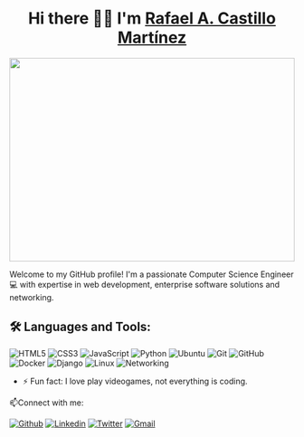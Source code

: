 <div align="left">
  <h1 align="center">Hi there 👋👋 I'm <a href="https://my-resume-143a5.web.app">Rafael A. Castillo Martínez</a></h1>
</di>

<img style="display: block;-webkit-user-select: none;margin: auto;cursor: zoom-in;" src="https://i.imgur.com/rKTqsc6_d.webp?maxwidth=760&amp;fidelity=grand" width="100%" height="360vh">

Welcome to my GitHub profile! I'm a passionate Computer Science Engineer 💻 with expertise in web development, enterprise software solutions and networking.

## 🛠️ Languages and Tools:
![HTML5](https://img.shields.io/badge/-HTML5-000000?style=flat&logo=html5)
![CSS3](https://img.shields.io/badge/-CSS-000000?style=flat&logo=css3)
![JavaScript](https://img.shields.io/badge/-JavaScript-000000?style=flat&logo=javascript)
![Python](https://img.shields.io/badge/-Python-000000?style=flat&logo=python)
![Ubuntu](https://img.shields.io/badge/-Ubuntu-black?style=flat-square&logo=ubuntu)
![Git](https://img.shields.io/badge/-Git-black?style=flat-square&logo=git)
![GitHub](https://img.shields.io/badge/-GitHub-black?style=flat-square&logo=github)
![Docker](https://img.shields.io/badge/-Docker-000000?style=flat&logo=docker)
![Django](https://img.shields.io/badge/Django-092E20?style=flat&logo=django)
![Linux](https://img.shields.io/badge/Linux-FF6600?style=flat&logo=linux)
![Networking](https://img.shields.io/badge/Networking-black?style=flat-square&logo=cisco)

- ⚡ Fun fact: I love play videogames, not everything is coding.
<!--
- 🔭 I’m currently working on ...
- 🌱 I’m currently learning ...
- 👯 I’m looking to collaborate on ...
- ⚡ Fun fact: I love practicing sports, not everything is coding.

### 👨‍💻 Languages and Tools:
![HTML5](https://img.shields.io/badge/-HTML5-000000?style=flat&logo=html5)
![CSS3](https://img.shields.io/badge/-CSS-000000?style=flat&logo=css3)
![JavaScript](https://img.shields.io/badge/-JavaScript-000000?style=flat&logo=javascript)
![Python](https://img.shields.io/badge/-Python-000000?style=flat&logo=python)
![Ubuntu](https://img.shields.io/badge/-Ubuntu-black?style=flat-square&logo=ubuntu)
![Git](https://img.shields.io/badge/-Git-black?style=flat-square&logo=git)
![GitHub](https://img.shields.io/badge/-GitHub-black?style=flat-square&logo=github)
![Docker](https://img.shields.io/badge/-Docker-000000?style=flat&logo=docker)
Modificar
### 🛠️ Languages and Tools:

![JavaScript](https://img.shields.io/badge/-JavaScript-black?style=flat-square&logo=javascript)
![React](https://img.shields.io/badge/-React-black?style=flat-square&logo=react)
![Redux](https://img.shields.io/badge/-Redux-black?style=flat-square&logo=Redux)
![Nodejs](https://img.shields.io/badge/-Nodejs-black?style=flat-square&logo=Node.js)
![Express.js](https://img.shields.io/badge/-Express-black?style=flat-square&logo=expressjs)
![MongoDB](https://img.shields.io/badge/-MongoDB-black?style=flat-square&logo=mongodb)
![Firebase](https://img.shields.io/badge/-Firebase-black?style=flat-square&logo=Firebase)
![Socket.io](https://img.shields.io/badge/-Socket-black?style=flat-square&logo=socket.io)
![Meteor](https://img.shields.io/badge/-Meteor-black?style=flat-square&logo=Meteor)
![Next.js](https://img.shields.io/badge/-Next-black?style=flat-square&logo=Next.js)
![Material_UI](https://img.shields.io/badge/-Material_UI-black?style=flat-square&logo=material-ui)
![Bootstrap](https://img.shields.io/badge/-Bootstrap-black?style=flat-square&logo=bootstrap)
![SCSS](https://img.shields.io/badge/-SCSS-black?style=flat-square&logo=SASS)
![HTML5](https://img.shields.io/badge/-HTML5-black?style=flat-square&logo=html5&logoColor=white)
![CSS3](https://img.shields.io/badge/-CSS3-black?style=flat-square&logo=css3)

![Heroku](https://img.shields.io/badge/-Heroku-black?style=flat-square&logo=heroku)
![Netlify](https://img.shields.io/badge/-Netlify-black?style=flat-square&logo=netlify)
![Vercel](https://img.shields.io/badge/-Vercel-black?style=flat-square&logo=vercel)
![Git](https://img.shields.io/badge/-Git-black?style=flat-square&logo=git)
![GitHub](https://img.shields.io/badge/-GitHub-black?style=flat-square&logo=github)
![Ubuntu](https://img.shields.io/badge/-Ubuntu-black?style=flat-square&logo=ubuntu)
-->
📫Connect with me:

[![Github](https://img.shields.io/badge/-Github-000?style=flat&logo=Github&logoColor=white)](https://github.com/racmart00)
[![Linkedin](https://img.shields.io/badge/-LinkedIn-blue?style=flat&logo=Linkedin&logoColor=white)](https://www.linkedin.com/in/racmart/)
[![Twitter](https://img.shields.io/badge/-Twitter-1ca0f1?style=flat&labelColor=1ca0f1&logo=twitter&logoColor=white)](https://twitter.com/rac_mart)
[![Gmail](https://img.shields.io/badge/Gmail-grey?style=flat&logo=gmail&logoColor=red)](mailto:racmart00@gmail.com)
